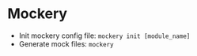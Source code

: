 # Mockery

- Init mockery config file:
  `mockery init [module_name]`
- Generate mock files:
  `mockery`
